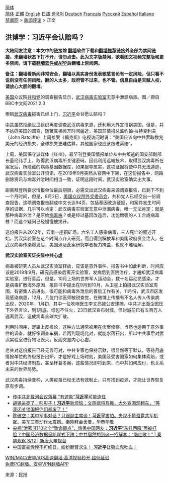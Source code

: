  <!-- 面包屑导航 --> <div class="breadcrumb"><!-- GTranslate: https://gtranslate.io/ -->  <div class="switcher notranslate">  <div class="selected">  <a href="#" onclick="return false;"> 简体</a>  </div>  <div class="option">  <a href="https://www.bannedbook.org" onclick="doGTranslate('zh-CN|zh-CN');jQuery('div.switcher div.selected a').html(jQuery(this).html());return false;" title="简体中文" class="nturl selected"> 简体</a>  <a href="https://www.bannedbook.org/zh-tw/" onclick="doGTranslate('zh-CN|zh-TW');jQuery('div.switcher div.selected a').html(jQuery(this).html());return false;" title="繁體中文" class="nturl"> 正體</a>  <a href="https://www.bannedbook.org/en/" onclick="doGTranslate('zh-CN|en');jQuery('div.switcher div.selected a').html(jQuery(this).html());return false;" title="English" class="nturl"> English</a>  <a href="https://www.bannedbook.org/ja/" onclick="doGTranslate('zh-CN|ja');jQuery('div.switcher div.selected a').html(jQuery(this).html());return false;" title="日本語" class="nturl"> 日語</a>  <a href="https://www.bannedbook.org/ko/" onclick="doGTranslate('zh-CN|ko');jQuery('div.switcher div.selected a').html(jQuery(this).html());return false;" title="한국어" class="nturl"> 한국어</a>  <a href="https://www.bannedbook.org/de/" onclick="doGTranslate('zh-CN|de');jQuery('div.switcher div.selected a').html(jQuery(this).html());return false;" title="Deutsch" class="nturl"> Deutsch</a>  <a href="https://www.bannedbook.org/fr/" onclick="doGTranslate('zh-CN|fr');jQuery('div.switcher div.selected a').html(jQuery(this).html());return false;" title="Français" class="nturl"> Français</a>  <a href="https://www.bannedbook.org/ru/" onclick="doGTranslate('zh-CN|ru');jQuery('div.switcher div.selected a').html(jQuery(this).html());return false;" title="Русский" class="nturl"> Русский</a>  <a href="https://www.bannedbook.org/es/" onclick="doGTranslate('zh-CN|es');jQuery('div.switcher div.selected a').html(jQuery(this).html());return false;" title="Español" class="nturl"> Español</a>  <a href="https://www.bannedbook.org/it/" onclick="doGTranslate('zh-CN|it');jQuery('div.switcher div.selected a').html(jQuery(this).html());return false;" title="Italiano" class="nturl"> Italiano</a>  </div>  </div>      <div class='breadcrumb-sub'><!-- Breadcrumb NavXT 6.3.0 --> <a href="https://www.bannedbook.org/" class="home">禁闻网</a> &gt; <a href="https://www.bannedbook.org/bnews/comments/" class="category">新闻评论</a> &gt; 正文</div></div><h2>洪博学：习近平会认赔吗？</h2> <p class="notice"><b>大陆网友注意：本文中的链接除 <a href="https://github.com/bannedbook/fanqiang" >翻墙</a>软件下载和<a href="https://github.com/killgcd/justmysocks/blob/master/README.md">翻墙推荐</a>链接外全部为禁网链接，未翻墙状态下打不开，请勿点击。此为文字版禁闻，欲看图文视频完整版和更多禁闻，请下载<a href="https://github.com/bannedbook/fanqiang">翻墙软件或APP</a>后翻墙上禁闻网。</p><p>备注：翻墙看新闻非常安全，翻墙以真实身份发表敏感言论有一定风险，但只看不说则没有任何风险，翻的人太多，政府管不过来，也不管。信息自由是天赋人权，请放心大胆的翻墙。</b></p>  <div class="entry"> <p id="conimg"><a href="https://www.bannedbook.org/bnews/tag/%e7%be%8e%e5%9b%bd/" class="st_tag internal_tag" rel="tag" title="标签 美国 下的日志">美国</a>众议院<a href="https://www.bannedbook.org/bnews/tag/%e5%85%b1%e5%92%8c%e5%85%9a/" class="st_tag internal_tag" rel="tag" title="标签 共和党 下的日志">共和党</a>的调查报告显示，<a href="https://www.bannedbook.org/bnews/tag/%e6%ad%a6%e6%b1%89/" class="st_tag internal_tag" rel="tag" title="标签 武汉 下的日志">武汉</a><a href="https://www.bannedbook.org/bnews/tag/%e7%97%85%e6%af%92/" class="st_tag internal_tag" rel="tag" title="标签 病毒 下的日志">病毒</a><a href="https://www.bannedbook.org/bnews/tag/%E5%AE%9E%E9%AA%8C%E5%AE%A4/" class="st_tag internal_tag" rel="tag" title="标签 实验室 下的日志">实验室</a>无意中泄漏病毒。图／撷自BBC中文网2021.2.3</p> <p>索赔<a href="https://www.bannedbook.org/bnews/tag/%e6%ad%a6%e6%b1%89%e7%97%85%e6%af%92/" class="st_tag internal_tag" rel="tag" title="标签 武汉病毒 下的日志">武汉病毒</a>损害已经上门，<a href="https://www.bannedbook.org/bnews/tag/%e4%b9%a0%e8%bf%91%e5%b9%b3/" class="st_tag internal_tag" rel="tag" title="标签 习近平 下的日志">习近平</a>会甘愿认赔吗？</p> <p><a href="https://www.bannedbook.org/bnews/tag/%e4%b8%ad%e5%85%b1/" class="st_tag internal_tag" rel="tag" title="标签 中共 下的日志">中共</a>虽然拒绝世卫组织再度调查武汉病毒来源，还利用大外宣甩锅美国，但是，并不妨碍美国的调查，随著真相摊开时间逼近，美国前情报总监约翰·拉特克利夫（John Ratcliffe）上周接受《福克斯》电视访问时说：“美国应该向中共索取数兆美元的经济损失，全球损失更难估算，其他国家也应该跟进索赔”。</p>  <p>上周，美国保守派媒体《红州》，最早刊登美国情报单位从中共叛逃的国安部副部长董经纬手上，取得武汉病毒所关键密码，因此利用远端技术，取得武汉病毒所在案发后，所隐藏的病毒基因数据库，如果报导属实，这项证据将使中共无法遁逃，武汉病毒实验室公开资讯，在2019年9月突然从官网中下架，在这份报告中，网路删除资讯与病毒外泄时间相当一致，证明这段时间，武汉实验室确实出大事。</p> <p>距离拜登所要求情报单位最后期限，必需交出武汉病毒来源调查报告，已剩下不到一个月时间，但是，8月2日，<span class='wp_keywordlink'><a href="https://www.bannedbook.org/forum2/topic1218.html" title="美國眾議院外交委員會： 世界共產主義戰略戰術報告書 （美國新聞處 1948）" target="_blank">美国众议院外交委员会</a></span>，共和党人已经交出一份调查报告，这项调查报告翻成中文长达94页，包括基因改造证据，和案件发生时间序的证据，几乎可以肯定：武汉病毒实验室无意中泄漏病毒，唯一无法肯定：就是那种病毒外泄？是原始<a href="https://www.bannedbook.org/bnews/tag/%E7%97%85%E6%AF%92%E6%A0%AA/" class="st_tag internal_tag" rel="tag" title="标签 病毒株 下的日志">病毒株</a>？或是经过基因改造后，功能增强的人工合成病毒株？而这个疑问已经慢慢被揭开。</p> <p>这份报告从2012年，云南一座铜矿场，六名工人感染病毒，三人死亡的叙述开始，武汉实验室在这个时间点介入研究，而且得到解放军和美国政府资金注入，在武汉病毒传染爆发后，美国涉及此案研究学者极力掩盖，也就不难理解。</p>  <p><strong>武汉实验室灭证突显中共心虚</strong></p> <p>病毒被研究人员从武汉实验室释放，应该是意外事件，报告书中如此判断，时间应该是2019年9月，研究员感染后离开实验室，发病后到医院治疗，才通知武汉病毒实验室，进行善后，但是，10月上场的世界军人运动会，数十名运动员感染，才是病毒扩散海外原因，报告书中提出在9月到10月，从卫星上拍摄武汉实验室周围，有密集人员进出，很可能和病毒外泄后的善后工作有关，11月份，武汉市区发现感染病患，12月，几位门诊医师敏锐查觉，在微博上传播有不名人传人传染病出现，2020年，1月初，其中一位吹哨医生李文亮被公安逮捕，中共才出面企图压下外界言论，到1月底，纸包不住火，23日武汉宣布封城，但封城前已有五百万人逃离武汉，造成病毒全球大扩散。</p> <p>利用时间序，逻辑上反推论，这种方法通常被用在命案侦察，当然也适用于意外事件的调查，就好像调查车祸，若再到现场比对，就能水落石出，所以中共事后对武汉实验室进行物证毁灭，反而突显内心心虚。</p>  <p>老共对这份报告已经无言可对，中共专家也保持沉默，很显然等于默认，等待月底情报单位的终极报告出炉，才是好戏上场时刻，美国及受害国家如何集体索赔，或者对中共经济制裁，甚至杯葛冬奥，这些情况即将到来，而中共如何应付，也关系未来的世界局势。</p> <p>武汉病毒持续变种，人类疫苗已经无法有效制止，只有找到疫源，才能让世界恢复原有步调。</p> <ul class='op-related-articles' title='相关阅读'> <li><a href='https://www.bannedbook.org/bnews/comments/20210813/1605536.html' target='_blank'>传中共北戴河会议落幕 “有迹象”<b>习近平</b>可能连任</a></li> <li><a href='https://www.bannedbook.org/bnews/bannedvideo/20210813/1605496.html' target='_blank'>胡锡进亮了：叼影子！<b>习近平</b>新烦恼：文臣武将互撕，大外宣围观翻车，“等我闭关锁国把你们都废了！”</a></li> <li><a href='https://www.bannedbook.org/bnews/bannedvideo/20210813/1605478.html' target='_blank'>陈破空：美中军事对话？只跟副主席谈！<b>习近平</b>害怕。央视不慎泄露共军机密。美军三套动作太震撼。秦刚拜会舍曼，毕恭毕敬</a></li> <li><a href='https://www.bannedbook.org/bnews/bannedvideo/20210813/1605380.html' target='_blank'>央视“泄密”歼10这个“致命弱点”，惊呆中国网友；<b>习近平</b>“东升西降”再被打脸？中国经济数据呈断崖式下跌；中共居然想到这一招解套：“唱红歌！” | 秦鹏观察 8/12 | 新唐人电视台</a></li> <li><a href='https://www.bannedbook.org/bnews/bannedvideo/20210813/1605356.html' target='_blank'>中国富豪惶惶不可终日，纷纷断臂求生！        <b>习近平</b>让吸血鬼吐血！</a></li> </ul> <p class="texttj"> <a href="https://github.com/bannedbook/fanqiang/wiki/V2ray%E6%9C%BA%E5%9C%BA" target="_blank">WIN/MAC/安卓/iOS高速翻墙:高清视频秒开,超低延迟</a><br/> <a href="https://github.com/bannedbook/fanqiang/wiki/%E7%A6%81%E9%97%BB%E7%BD%91%E5%AE%89%E5%8D%93%E7%BF%BB%E5%A2%99%E6%96%B0%E9%97%BBAPP" target="_blank">免费PC翻墙、安卓VPN翻墙APP</a></p> <p> 来源：民报 </p><a name='sharetosocial'></a>  <div style="margin-bottom:5px;padding-bottom:5px;clear:both"> <div id="archive-pix-1" class="banner-ads"> <!-- AuctionX Display platform tag START --> <div id="26318x728x90x621x_ADSLOT2" clicktrack="%%CLICK_URL_ESC%%"></div> <!-- AuctionX Display platform tag END --> </div> <div id="archive-pix-2" class="banner-ads"> <!-- AuctionX Display platform tag START --> <div id="26315x300x250x621x_ADSLOT2" clicktrack="%%CLICK_URL_ESC%%"></div> <!-- AuctionX Display platform tag END --> </div> </div>  <div id="archive-pix-1" class="banner-ads"> <!-- AuctionX Display platform tag START --> <div id="26318x728x90x621x_ADSLOT3" clicktrack="%%CLICK_URL_ESC%%"></div> <!-- AuctionX Display platform tag END --> </div> </div><!--END ENTRY--> 